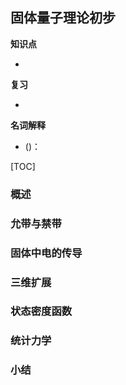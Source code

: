 ## 固体量子理论初步

**知识点**

- 

**复习**

- 

**名词解释**

-  ()：

[TOC]

### 概述

### 允带与禁带

### 固体中电的传导

### 三维扩展

### 状态密度函数

### 统计力学

### 小结